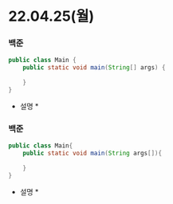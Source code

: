# 22.04.25(월)

### 백준 
```java
public class Main {
	public static void main(String[] args) {
		
	}	
}
```
- 설명
  * 
### 백준 
```java
public class Main{
	public static void main(String args[]){
		
	}
}
```
- 설명
  * 
